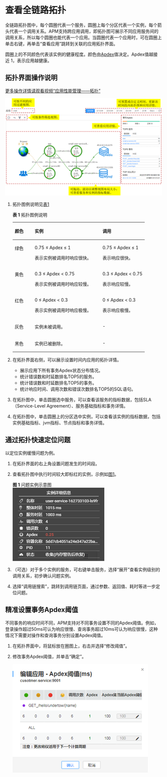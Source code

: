# 查看全链路拓扑<a name="aom_02_0061"></a>

全链路拓扑图中，每个圆圈代表一个服务，圆圈上每个分区代表一个实例，每个箭头代表一个调用关系。APM支持跨应用调用，即拓扑图可展示不同应用服务间的调用关系，所以每个圆圈也能代表一个应用。当圆圈代表一个应用时，可在圆圈上单击右键，再单击“查看应用”跳转到关联的应用拓扑界面。

圆圈上的不同颜色代表该实例的健康程度。颜色由[Apdex](https://support.huaweicloud.com/productdesc-apm/apm_06_0002.html)值决定。Apdex值越接近 1，表示应用越健康。

## 拓扑界面操作说明<a name="zh-cn_topic_0127229095_zh-cn_topic_0082166143_zh-cn_topic_0089436418_zh-cn_topic_0082166143_section36461171114849"></a>

[更多操作详情请观看视频“应用性能管理——拓扑”](https://support.huaweicloud.com/apm_video/index.html)

![](figures/拓扑界面.png)

1.  拓扑图例说明见[表1](#zh-cn_topic_0127229095_zh-cn_topic_0082166143_zh-cn_topic_0089436418_zh-cn_topic_0082166143_table17539546194139)

    **表 1**  拓扑图例说明

    <a name="zh-cn_topic_0127229095_zh-cn_topic_0082166143_zh-cn_topic_0089436418_zh-cn_topic_0082166143_table17539546194139"></a>
    <table><thead align="left"><tr id="zh-cn_topic_0127229095_zh-cn_topic_0082166143_zh-cn_topic_0089436418_zh-cn_topic_0082166143_row62556908194139"><th class="cellrowborder" valign="top" width="15.1%" id="mcps1.2.4.1.1"><p id="zh-cn_topic_0127229095_zh-cn_topic_0082166143_zh-cn_topic_0089436418_zh-cn_topic_0082166143_p11839597194214"><a name="zh-cn_topic_0127229095_zh-cn_topic_0082166143_zh-cn_topic_0089436418_zh-cn_topic_0082166143_p11839597194214"></a><a name="zh-cn_topic_0127229095_zh-cn_topic_0082166143_zh-cn_topic_0089436418_zh-cn_topic_0082166143_p11839597194214"></a>颜色</p>
    </th>
    <th class="cellrowborder" valign="top" width="51.38%" id="mcps1.2.4.1.2"><p id="zh-cn_topic_0127229095_zh-cn_topic_0082166143_zh-cn_topic_0089436418_zh-cn_topic_0082166143_p19483299194214"><a name="zh-cn_topic_0127229095_zh-cn_topic_0082166143_zh-cn_topic_0089436418_zh-cn_topic_0082166143_p19483299194214"></a><a name="zh-cn_topic_0127229095_zh-cn_topic_0082166143_zh-cn_topic_0089436418_zh-cn_topic_0082166143_p19483299194214"></a>实例</p>
    </th>
    <th class="cellrowborder" valign="top" width="33.52%" id="mcps1.2.4.1.3"><p id="zh-cn_topic_0127229095_zh-cn_topic_0082166143_zh-cn_topic_0089436418_zh-cn_topic_0082166143_p34643357194214"><a name="zh-cn_topic_0127229095_zh-cn_topic_0082166143_zh-cn_topic_0089436418_zh-cn_topic_0082166143_p34643357194214"></a><a name="zh-cn_topic_0127229095_zh-cn_topic_0082166143_zh-cn_topic_0089436418_zh-cn_topic_0082166143_p34643357194214"></a>调用</p>
    </th>
    </tr>
    </thead>
    <tbody><tr id="zh-cn_topic_0127229095_zh-cn_topic_0082166143_zh-cn_topic_0089436418_zh-cn_topic_0082166143_row36791289194139"><td class="cellrowborder" valign="top" width="15.1%" headers="mcps1.2.4.1.1 "><p id="zh-cn_topic_0127229095_zh-cn_topic_0082166143_zh-cn_topic_0089436418_zh-cn_topic_0082166143_p64453631194214"><a name="zh-cn_topic_0127229095_zh-cn_topic_0082166143_zh-cn_topic_0089436418_zh-cn_topic_0082166143_p64453631194214"></a><a name="zh-cn_topic_0127229095_zh-cn_topic_0082166143_zh-cn_topic_0089436418_zh-cn_topic_0082166143_p64453631194214"></a>绿色</p>
    </td>
    <td class="cellrowborder" valign="top" width="51.38%" headers="mcps1.2.4.1.2 "><p id="zh-cn_topic_0127229095_zh-cn_topic_0082166143_zh-cn_topic_0089436418_zh-cn_topic_0082166143_p53361590194214"><a name="zh-cn_topic_0127229095_zh-cn_topic_0082166143_zh-cn_topic_0089436418_zh-cn_topic_0082166143_p53361590194214"></a><a name="zh-cn_topic_0127229095_zh-cn_topic_0082166143_zh-cn_topic_0089436418_zh-cn_topic_0082166143_p53361590194214"></a>0.75 ≤ Apdex ≤ 1</p>
    <p id="zh-cn_topic_0127229095_zh-cn_topic_0082166143_zh-cn_topic_0089436418_zh-cn_topic_0082166143_p10492268194214"><a name="zh-cn_topic_0127229095_zh-cn_topic_0082166143_zh-cn_topic_0089436418_zh-cn_topic_0082166143_p10492268194214"></a><a name="zh-cn_topic_0127229095_zh-cn_topic_0082166143_zh-cn_topic_0089436418_zh-cn_topic_0082166143_p10492268194214"></a>表示实例被调用时响应很快。</p>
    </td>
    <td class="cellrowborder" valign="top" width="33.52%" headers="mcps1.2.4.1.3 "><p id="zh-cn_topic_0127229095_zh-cn_topic_0082166143_zh-cn_topic_0089436418_zh-cn_topic_0082166143_p44567402194214"><a name="zh-cn_topic_0127229095_zh-cn_topic_0082166143_zh-cn_topic_0089436418_zh-cn_topic_0082166143_p44567402194214"></a><a name="zh-cn_topic_0127229095_zh-cn_topic_0082166143_zh-cn_topic_0089436418_zh-cn_topic_0082166143_p44567402194214"></a>0.75 ≤ Apdex ≤ 1</p>
    <p id="zh-cn_topic_0127229095_zh-cn_topic_0082166143_zh-cn_topic_0089436418_zh-cn_topic_0082166143_p13043247195022"><a name="zh-cn_topic_0127229095_zh-cn_topic_0082166143_zh-cn_topic_0089436418_zh-cn_topic_0082166143_p13043247195022"></a><a name="zh-cn_topic_0127229095_zh-cn_topic_0082166143_zh-cn_topic_0089436418_zh-cn_topic_0082166143_p13043247195022"></a>表示响应很快。</p>
    </td>
    </tr>
    <tr id="zh-cn_topic_0127229095_zh-cn_topic_0082166143_zh-cn_topic_0089436418_zh-cn_topic_0082166143_row10390693194139"><td class="cellrowborder" valign="top" width="15.1%" headers="mcps1.2.4.1.1 "><p id="zh-cn_topic_0127229095_zh-cn_topic_0082166143_zh-cn_topic_0089436418_zh-cn_topic_0082166143_p53538066194214"><a name="zh-cn_topic_0127229095_zh-cn_topic_0082166143_zh-cn_topic_0089436418_zh-cn_topic_0082166143_p53538066194214"></a><a name="zh-cn_topic_0127229095_zh-cn_topic_0082166143_zh-cn_topic_0089436418_zh-cn_topic_0082166143_p53538066194214"></a>黄色</p>
    </td>
    <td class="cellrowborder" valign="top" width="51.38%" headers="mcps1.2.4.1.2 "><p id="zh-cn_topic_0127229095_zh-cn_topic_0082166143_zh-cn_topic_0089436418_zh-cn_topic_0082166143_p41616080194214"><a name="zh-cn_topic_0127229095_zh-cn_topic_0082166143_zh-cn_topic_0089436418_zh-cn_topic_0082166143_p41616080194214"></a><a name="zh-cn_topic_0127229095_zh-cn_topic_0082166143_zh-cn_topic_0089436418_zh-cn_topic_0082166143_p41616080194214"></a>0.3 ≤ Apdex &lt; 0.75</p>
    <p id="zh-cn_topic_0127229095_zh-cn_topic_0082166143_zh-cn_topic_0089436418_zh-cn_topic_0082166143_p39000404194214"><a name="zh-cn_topic_0127229095_zh-cn_topic_0082166143_zh-cn_topic_0089436418_zh-cn_topic_0082166143_p39000404194214"></a><a name="zh-cn_topic_0127229095_zh-cn_topic_0082166143_zh-cn_topic_0089436418_zh-cn_topic_0082166143_p39000404194214"></a>表示实例被调用时响应较慢。</p>
    </td>
    <td class="cellrowborder" valign="top" width="33.52%" headers="mcps1.2.4.1.3 "><p id="zh-cn_topic_0127229095_zh-cn_topic_0082166143_zh-cn_topic_0089436418_zh-cn_topic_0082166143_p4916180194214"><a name="zh-cn_topic_0127229095_zh-cn_topic_0082166143_zh-cn_topic_0089436418_zh-cn_topic_0082166143_p4916180194214"></a><a name="zh-cn_topic_0127229095_zh-cn_topic_0082166143_zh-cn_topic_0089436418_zh-cn_topic_0082166143_p4916180194214"></a>0.3 ≤ Apdex &lt; 0.75</p>
    <p id="zh-cn_topic_0127229095_zh-cn_topic_0082166143_zh-cn_topic_0089436418_zh-cn_topic_0082166143_p44245626194214"><a name="zh-cn_topic_0127229095_zh-cn_topic_0082166143_zh-cn_topic_0089436418_zh-cn_topic_0082166143_p44245626194214"></a><a name="zh-cn_topic_0127229095_zh-cn_topic_0082166143_zh-cn_topic_0089436418_zh-cn_topic_0082166143_p44245626194214"></a>表示响应较慢。</p>
    </td>
    </tr>
    <tr id="zh-cn_topic_0127229095_zh-cn_topic_0082166143_zh-cn_topic_0089436418_zh-cn_topic_0082166143_row22136902194139"><td class="cellrowborder" valign="top" width="15.1%" headers="mcps1.2.4.1.1 "><p id="zh-cn_topic_0127229095_zh-cn_topic_0082166143_zh-cn_topic_0089436418_zh-cn_topic_0082166143_p5383321194214"><a name="zh-cn_topic_0127229095_zh-cn_topic_0082166143_zh-cn_topic_0089436418_zh-cn_topic_0082166143_p5383321194214"></a><a name="zh-cn_topic_0127229095_zh-cn_topic_0082166143_zh-cn_topic_0089436418_zh-cn_topic_0082166143_p5383321194214"></a>红色</p>
    </td>
    <td class="cellrowborder" valign="top" width="51.38%" headers="mcps1.2.4.1.2 "><p id="zh-cn_topic_0127229095_zh-cn_topic_0082166143_zh-cn_topic_0089436418_zh-cn_topic_0082166143_p33395843194214"><a name="zh-cn_topic_0127229095_zh-cn_topic_0082166143_zh-cn_topic_0089436418_zh-cn_topic_0082166143_p33395843194214"></a><a name="zh-cn_topic_0127229095_zh-cn_topic_0082166143_zh-cn_topic_0089436418_zh-cn_topic_0082166143_p33395843194214"></a>0 ≤ Apdex &lt; 0.3</p>
    <p id="zh-cn_topic_0127229095_zh-cn_topic_0082166143_zh-cn_topic_0089436418_zh-cn_topic_0082166143_p32127137194214"><a name="zh-cn_topic_0127229095_zh-cn_topic_0082166143_zh-cn_topic_0089436418_zh-cn_topic_0082166143_p32127137194214"></a><a name="zh-cn_topic_0127229095_zh-cn_topic_0082166143_zh-cn_topic_0089436418_zh-cn_topic_0082166143_p32127137194214"></a>表示实例被调用时响应极慢。</p>
    </td>
    <td class="cellrowborder" valign="top" width="33.52%" headers="mcps1.2.4.1.3 "><p id="zh-cn_topic_0127229095_zh-cn_topic_0082166143_zh-cn_topic_0089436418_zh-cn_topic_0082166143_p52161315194214"><a name="zh-cn_topic_0127229095_zh-cn_topic_0082166143_zh-cn_topic_0089436418_zh-cn_topic_0082166143_p52161315194214"></a><a name="zh-cn_topic_0127229095_zh-cn_topic_0082166143_zh-cn_topic_0089436418_zh-cn_topic_0082166143_p52161315194214"></a>0 ≤ Apdex &lt; 0.3</p>
    <p id="zh-cn_topic_0127229095_zh-cn_topic_0082166143_zh-cn_topic_0089436418_zh-cn_topic_0082166143_p66798658194214"><a name="zh-cn_topic_0127229095_zh-cn_topic_0082166143_zh-cn_topic_0089436418_zh-cn_topic_0082166143_p66798658194214"></a><a name="zh-cn_topic_0127229095_zh-cn_topic_0082166143_zh-cn_topic_0089436418_zh-cn_topic_0082166143_p66798658194214"></a>表示响应极慢。</p>
    </td>
    </tr>
    <tr id="zh-cn_topic_0127229095_zh-cn_topic_0082166143_zh-cn_topic_0089436418_zh-cn_topic_0082166143_row49564573194139"><td class="cellrowborder" valign="top" width="15.1%" headers="mcps1.2.4.1.1 "><p id="zh-cn_topic_0127229095_zh-cn_topic_0082166143_zh-cn_topic_0089436418_zh-cn_topic_0082166143_p4426105194214"><a name="zh-cn_topic_0127229095_zh-cn_topic_0082166143_zh-cn_topic_0089436418_zh-cn_topic_0082166143_p4426105194214"></a><a name="zh-cn_topic_0127229095_zh-cn_topic_0082166143_zh-cn_topic_0089436418_zh-cn_topic_0082166143_p4426105194214"></a>灰色</p>
    </td>
    <td class="cellrowborder" valign="top" width="51.38%" headers="mcps1.2.4.1.2 "><p id="zh-cn_topic_0127229095_zh-cn_topic_0082166143_zh-cn_topic_0089436418_zh-cn_topic_0082166143_p22970218194214"><a name="zh-cn_topic_0127229095_zh-cn_topic_0082166143_zh-cn_topic_0089436418_zh-cn_topic_0082166143_p22970218194214"></a><a name="zh-cn_topic_0127229095_zh-cn_topic_0082166143_zh-cn_topic_0089436418_zh-cn_topic_0082166143_p22970218194214"></a>实例未被调用。</p>
    </td>
    <td class="cellrowborder" valign="top" width="33.52%" headers="mcps1.2.4.1.3 "><p id="zh-cn_topic_0127229095_zh-cn_topic_0082166143_zh-cn_topic_0089436418_zh-cn_topic_0082166143_p48648335194214"><a name="zh-cn_topic_0127229095_zh-cn_topic_0082166143_zh-cn_topic_0089436418_zh-cn_topic_0082166143_p48648335194214"></a><a name="zh-cn_topic_0127229095_zh-cn_topic_0082166143_zh-cn_topic_0089436418_zh-cn_topic_0082166143_p48648335194214"></a>-</p>
    </td>
    </tr>
    <tr id="zh-cn_topic_0127229095_zh-cn_topic_0082166143_zh-cn_topic_0089436418_zh-cn_topic_0082166143_row66013680194139"><td class="cellrowborder" valign="top" width="15.1%" headers="mcps1.2.4.1.1 "><p id="zh-cn_topic_0127229095_zh-cn_topic_0082166143_zh-cn_topic_0089436418_zh-cn_topic_0082166143_p31156183194214"><a name="zh-cn_topic_0127229095_zh-cn_topic_0082166143_zh-cn_topic_0089436418_zh-cn_topic_0082166143_p31156183194214"></a><a name="zh-cn_topic_0127229095_zh-cn_topic_0082166143_zh-cn_topic_0089436418_zh-cn_topic_0082166143_p31156183194214"></a>黑色</p>
    </td>
    <td class="cellrowborder" valign="top" width="51.38%" headers="mcps1.2.4.1.2 "><p id="zh-cn_topic_0127229095_zh-cn_topic_0082166143_zh-cn_topic_0089436418_zh-cn_topic_0082166143_p40622927194214"><a name="zh-cn_topic_0127229095_zh-cn_topic_0082166143_zh-cn_topic_0089436418_zh-cn_topic_0082166143_p40622927194214"></a><a name="zh-cn_topic_0127229095_zh-cn_topic_0082166143_zh-cn_topic_0089436418_zh-cn_topic_0082166143_p40622927194214"></a>实例已被删除。</p>
    </td>
    <td class="cellrowborder" valign="top" width="33.52%" headers="mcps1.2.4.1.3 "><p id="zh-cn_topic_0127229095_zh-cn_topic_0082166143_zh-cn_topic_0089436418_zh-cn_topic_0082166143_p2122775194214"><a name="zh-cn_topic_0127229095_zh-cn_topic_0082166143_zh-cn_topic_0089436418_zh-cn_topic_0082166143_p2122775194214"></a><a name="zh-cn_topic_0127229095_zh-cn_topic_0082166143_zh-cn_topic_0089436418_zh-cn_topic_0082166143_p2122775194214"></a>-</p>
    </td>
    </tr>
    </tbody>
    </table>

2.  在拓扑界面右侧，可以展示设置时间内应用的拓扑详情。
    -   展示应用下所有事务Apdex状态分布情况。
    -   统计错误数和时延数排名TOP5的服务。
    -   统计错误数和时延数排名TOP5的事务。
    -   统计响应时间、调用次数和错误次数排名TOP5的SQL语句。

3.  在拓扑图中，单击圆圈选中服务，可以查看该服务的指标数据，包括SLA（Service-Level Agreement）、服务基础指标和事务详情。
4.  在拓扑图中，单击圆圈上的分区选中实例，可以查看该实例的指标数据，包括实例基础指标、jvm指标、节点指标和事务详情。

## 通过拓扑快速定位问题<a name="zh-cn_topic_0127229095_zh-cn_topic_0082166143_zh-cn_topic_0089436418_zh-cn_topic_0082166143_section20916239114818"></a>

以定位实例缓慢问题为例。

1.  在拓扑界面的右上角设置问题发生的时间段。
2.  查看拓扑图中执行时间较大即标红的实例，示例如[图1](#zh-cn_topic_0127229095_fig6636342135113)。

    **图 1**  问题实例示意图<a name="zh-cn_topic_0127229095_fig6636342135113"></a>  
    ![](figures/问题实例示意图.png "问题实例示意图")

3.  （可选）对于多个实例的服务，可右键单击服务，选择“展开”查看实例级别的调用关系，初步确认问题实例。
4.  选择“调用链搜索”，跳转到调用链页面，通过参数、返回值、耗时等进一步定位问题。

## 精准设置事务Apdex阈值<a name="zh-cn_topic_0127229095_zh-cn_topic_0082166143_section87397535015"></a>

不同事务的响应时间不同，APM支持对不同事务设置不同的Apdex阈值。例如，登录操作超过50ms可认为响应很慢、查询事务超过10ms可认为响应很慢，这种情况下需要对操作和查询事务分别设置Apdex阈值。

1.  在拓扑界面中，将鼠标放在圈图上，右击并选择“修改阈值”。
2.  修改事务Apdex阈值，并单击“确定”。

    ![](figures/编辑Apdex阈值.png)


